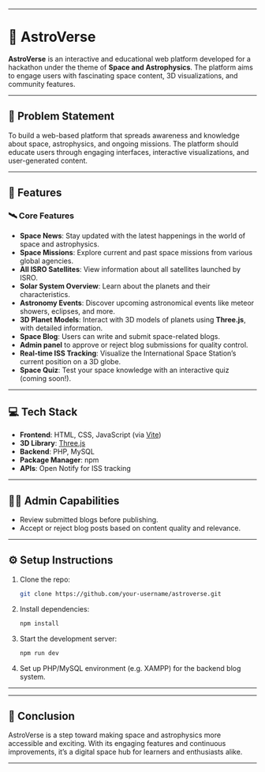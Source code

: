
---

# 🌌 AstroVerse

**AstroVerse** is an interactive and educational web platform developed for a hackathon under the theme of **Space and Astrophysics**. The platform aims to engage users with fascinating space content, 3D visualizations, and community features.

---

## 🚀 Problem Statement

To build a web-based platform that spreads awareness and knowledge about space, astrophysics, and ongoing missions. The platform should educate users through engaging interfaces, interactive visualizations, and user-generated content.

---

## 🌠 Features

### 🛰️ Core Features
- **Space News**: Stay updated with the latest happenings in the world of space and astrophysics.
- **Space Missions**: Explore current and past space missions from various global agencies.
- **All ISRO Satellites**: View information about all satellites launched by ISRO.
- **Solar System Overview**: Learn about the planets and their characteristics.
- **Astronomy Events**: Discover upcoming astronomical events like meteor showers, eclipses, and more.
- **3D Planet Models**: Interact with 3D models of planets using **Three.js**, with detailed information.
- **Space Blog**: Users can write and submit space-related blogs.
- **Admin panel** to approve or reject blog submissions for quality control.
- **Real-time ISS Tracking**: Visualize the International Space Station’s current position on a 3D globe.
- **Space Quiz**: Test your space knowledge with an interactive quiz (coming soon!).

---

## 💻 Tech Stack

- **Frontend**: HTML, CSS, JavaScript (via [Vite](https://vitejs.dev/))
- **3D Library**: [Three.js](https://threejs.org/)
- **Backend**: PHP, MySQL
- **Package Manager**: npm
- **APIs**: Open Notify for ISS tracking
---

## 👨‍🚀 Admin Capabilities

- Review submitted blogs before publishing.
- Accept or reject blog posts based on content quality and relevance.

---

## ⚙️ Setup Instructions

1. Clone the repo:
   ```bash
   git clone https://github.com/your-username/astroverse.git
   ```
2. Install dependencies:
   ```bash
   npm install
   ```
3. Start the development server:
   ```bash
   npm run dev
   ```
4. Set up PHP/MySQL environment (e.g. XAMPP) for the backend blog system.

---

<!-- ## 📷 Preview -->



---

## 🏁 Conclusion

AstroVerse is a step toward making space and astrophysics more accessible and exciting. With its engaging features and continuous improvements, it’s a digital space hub for learners and enthusiasts alike.

---
